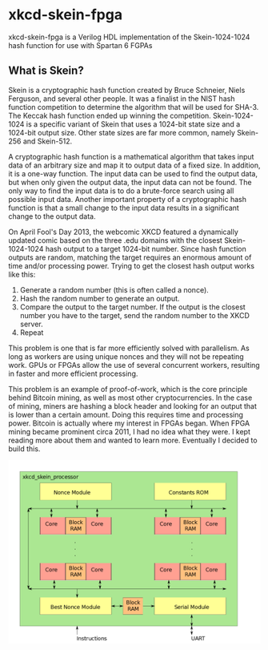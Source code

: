 xkcd-skein-fpga
===============
xkcd-skein-fpga is a Verilog HDL implementation of the Skein-1024-1024 hash function for use with Spartan 6 FGPAs

## What is Skein?

Skein is a cryptographic hash function created by Bruce Schneier, Niels Ferguson, and several other people. It was a finalist in the NIST hash function competition to determine the algorithm that will be used for SHA-3. The Keccak hash function ended up winning the competition. Skein-1024-1024 is a specific variant of Skein that uses a 1024-bit state size and a 1024-bit output size. Other state sizes are far more common, namely Skein-256 and Skein-512.

A cryptographic hash function is a mathematical algorithm that takes input data of an arbitrary size and map it to output data of a fixed size. In addition, it is a one-way function. The input data can be used to find the output data, but when only given the output data, the input data can not be found. The only way to find the input data is to do a brute-force search using all possible input data. Another important property of a cryptographic hash function is that a small change to the input data results in a significant change to the output data.

On April Fool's Day 2013, the webcomic XKCD featured a dynamically updated comic based on the three .edu domains with the closest Skein-1024-1024 hash output to a target 1024-bit number. Since hash function outputs are random, matching the target requires an enormous amount of time and/or processing power. Trying to get the closest hash output works like this:

1. Generate a random number (this is often called a nonce).
2. Hash the random number to generate an output.
3. Compare the output to the target number. If the output is the closest number you have to the target, send the random number to the XKCD server.
4. Repeat

This problem is one that is far more efficiently solved with parallelism. As long as workers are using unique nonces and they will not be repeating work. GPUs or FPGAs allow the use of several concurrent workers, resulting in faster and more efficient processing.

This problem is an example of proof-of-work, which is the core principle behind Bitcoin mining, as well as most other cryptocurrencies. In the case of mining, miners are hashing a block header and looking for an output that is lower than a certain amount. Doing this requires time and processing power. Bitcoin is actually where my interest in FPGAs began. When FPGA mining became prominent circa 2011, I had no idea what they were. I kept reading more about them and wanted to learn more. Eventually I decided to build this.

![Processor](./gfx/xkcd_skein_processor.png)
